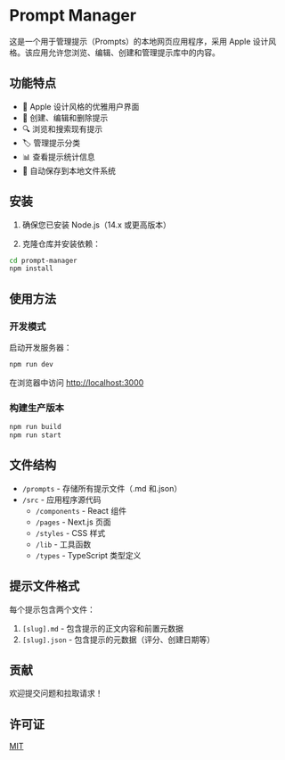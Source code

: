 # Prompt Manager

这是一个用于管理提示（Prompts）的本地网页应用程序，采用 Apple 设计风格。该应用允许您浏览、编辑、创建和管理提示库中的内容。

## 功能特点

- 🎨 Apple 设计风格的优雅用户界面
- 📝 创建、编辑和删除提示
- 🔍 浏览和搜索现有提示
- 🏷️ 管理提示分类
- 📊 查看提示统计信息
- 💾 自动保存到本地文件系统

## 安装

1. 确保您已安装 Node.js（14.x 或更高版本）

2. 克隆仓库并安装依赖：

```bash
cd prompt-manager
npm install
```

## 使用方法

### 开发模式

启动开发服务器：

```bash
npm run dev
```

在浏览器中访问 [http://localhost:3000](http://localhost:3000)

### 构建生产版本

```bash
npm run build
npm run start
```

## 文件结构

- `/prompts` - 存储所有提示文件（.md 和.json）
- `/src` - 应用程序源代码
  - `/components` - React 组件
  - `/pages` - Next.js 页面
  - `/styles` - CSS 样式
  - `/lib` - 工具函数
  - `/types` - TypeScript 类型定义

## 提示文件格式

每个提示包含两个文件：

1. `[slug].md` - 包含提示的正文内容和前置元数据
2. `[slug].json` - 包含提示的元数据（评分、创建日期等）

## 贡献

欢迎提交问题和拉取请求！

## 许可证

[MIT](LICENSE)

